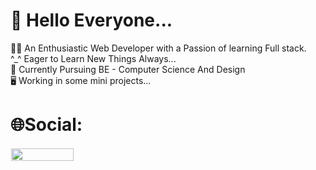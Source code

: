 # 👋 Hello Everyone... 

🧑‍💻 An Enthusiastic Web Developer with a Passion of learning Full stack.<br>
^_^ Eager to Learn New Things Always...<br>
📖 Currently Pursuing BE - Computer Science And Design<br>
🖥️ Working in some mini projects...

# 🌐Social:
[<img src="https://encrypted-tbn0.gstatic.com/images?q=tbn:ANd9GcS2Wb7G67EcR44qT3KQLlLzI1Fna_L2lPXfTI1sx8_z2w&s" width="100px" height="20px" style="border:1px solid white"/>](https://www.linkedin.com/in/hariharasudhan-sk-a53361249/)

